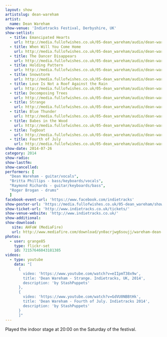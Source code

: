 ```yaml
---
layout: show
artistslug: dean-wareham
artist:
  name: Dean Wareham
show-venue: 'Indietracks Festival, Derbyshire, UK'
show-setlist:
  - title: Emancipated Hearts
    url: http://media.fullofwishes.co.uk/05-dean_wareham/audio/dean-wareham-2014-07-26-indietracks-uk/01-dean-wareham-emancipated-hearts.mp3
  - title: When Will You Come Home
    url: http://media.fullofwishes.co.uk/05-dean_wareham/audio/dean-wareham-2014-07-26-indietracks-uk/02-dean-wareham-when-will-you-come-home.mp3
  - title: The Dancer Disappears
    url: http://media.fullofwishes.co.uk/05-dean_wareham/audio/dean-wareham-2014-07-26-indietracks-uk/03-dean-wareham-the-dancer-disappears.mp3
  - title: Holding Pattern
    url: http://media.fullofwishes.co.uk/05-dean_wareham/audio/dean-wareham-2014-07-26-indietracks-uk/04-dean-wareham-holding-pattern.mp3
  - title: Snowstorm
    url: http://media.fullofwishes.co.uk/05-dean_wareham/audio/dean-wareham-2014-07-26-indietracks-uk/05-dean-wareham-snowstorm.mp3
  - title: Love Is Not a Roof Against the Rain
    url: http://media.fullofwishes.co.uk/05-dean_wareham/audio/dean-wareham-2014-07-26-indietracks-uk/06-dean-wareham-love-is-not-a-roof-against-the-rain.mp3
  - title: Decomposing Trees
    url: http://media.fullofwishes.co.uk/05-dean_wareham/audio/dean-wareham-2014-07-26-indietracks-uk/07-dean-wareham-decomposing-trees.mp3
  - title: Strange
    url: http://media.fullofwishes.co.uk/05-dean_wareham/audio/dean-wareham-2014-07-26-indietracks-uk/08-dean-wareham-strange.mp3
  - title: Blue Thunder
    url: http://media.fullofwishes.co.uk/05-dean_wareham/audio/dean-wareham-2014-07-26-indietracks-uk/09-dean-wareham-blue-thunder.mp3
  - title: Babes in the Wood
    url: http://media.fullofwishes.co.uk/05-dean_wareham/audio/dean-wareham-2014-07-26-indietracks-uk/10-dean-wareham-babes-in-the-wood.mp3
  - title: Tugboat
    url: http://media.fullofwishes.co.uk/05-dean_wareham/audio/dean-wareham-2014-07-26-indietracks-uk/11-dean-wareham-tugboat.mp3
  - title: Fourth of July
    url: http://media.fullofwishes.co.uk/05-dean_wareham/audio/dean-wareham-2014-07-26-indietracks-uk/12-dean-wareham-fourth-of-july.mp3
show-date: 2014-07-26
category: 2014
show-radio:
show-lastfm:
show-cancelled:
performers: [
  "Dean Wareham - guitar/vocals",
  "Britta Phillips - bass/keyboards/vocals",
  "Raymond Richards - guitar/keyboards/bass",
  "Roger Brogan - drums"
  ]
facebook-event-url: 'https://www.facebook.com/indietracks'
show-poster-url: 'https://media.fullofwishes.co.uk/05-dean_wareham/show_assets/2014-07-26/indietracks-2014.jpg'
show-ticket-url: 'http://www.indietracks.co.uk/tickets/'
show-venue-website: 'http://www.indietracks.co.uk/'
show-additional:
show-download:
   site: AHFoW (MediaFire)
   url: http://www.mediafire.com/download/yn0acrjwg6soujj/wareham-dean-2014-07-26_-indietracks-festival-derbyshire-uk.zip
photos:
  - user: grange85
    type: flickr-set
    id: 72157646043181385
videos:
  - type: youtube
    data: "[
      { 
        video: 'https://www.youtube.com/watch?v=eIIpmT38x9w',
        title: 'Dean Wareham - Strange. Indietracks, UK, 2014',
        description: 'by StashPuppets'
      },      
      { 
        video: 'https://www.youtube.com/watch?v=GdVU0NBBtHk',
        title: 'Dean Wareham - Fourth of July. Indietracks 2014',
        description: 'by StashPuppets'
      }
      ]"
---
```

Played the indoor stage at 20:00 on the Saturday of the festival.
